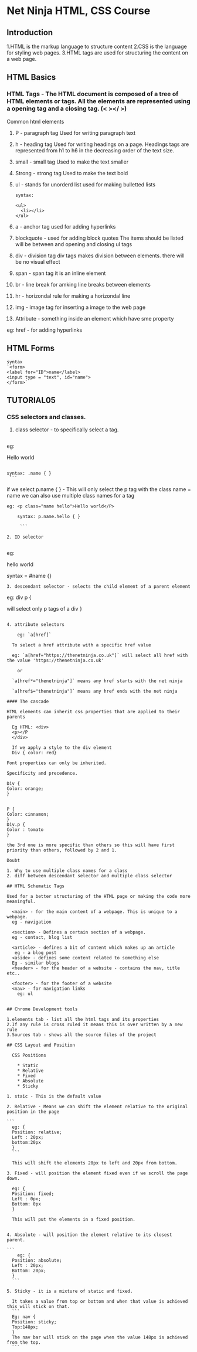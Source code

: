# Net Ninja HTML, CSS Course

## Introduction

1.HTML is the markup language to structure content
2.CSS is the language for styling web pages.
3.HTML tags are used for structuring the content on a web page.

## HTML Basics
### HTML Tags - The HTML document is composed of a tree of HTML elements or tags. All the elements are represented using a opening tag and a closing tag. (< ></ >)

Common html elements

1. P - paragraph tag
   Used for writing paragraph text

2. h - heading tag
  Used for writing headings on a page. Headings tags are represented from h1 to h6 in the decreasing order of the text size.
3. small - small tag
  Used to make the text smaller
4. Strong - strong tag
  Used to make the text bold
5. ul - stands for unorderd list
  used for making bulletted lists

      ```
    syntax: 
      
      <ul> 
        <li></li>
      </ul>
      ```
6. a - anchor tag
  used for adding hyperlinks
7. blockquote - used for adding block quotes
      The items should be listed will be between and opening and closing ul tags
6. div - division tag
  div tags makes division between elements. there will be no visual effect 
7. span - span tag
  it is an inline element 
8. br - line break
  for amking line breaks between elements
9. hr - horizondal rule
  for making a horizondal line
10. img - image tag
  for inserting a image to the web page

11. Attribute - something inside an element which have sme property
  
  eg: href - for adding hyperlinks

## HTML Forms

  ```
  syntax
  `<form> 
  <label for="ID">name</label>
  <input type = "text", id="name">
  </form>`
  ```

##  TUTORIAL05

### CSS selectors and classes.


1. class selector - to specifically select a tag.  
   
   ```
  eg:<p class="name">Hello world</P>
  ```
```
   	syntax: .name { }
     ```

if we select p.name { } - This will only select the p tag with the      class name = name
we can also use multiple class names for a tag

  ```
  eg: <p class="name hello">Hello world</P>
  ````
```
   	syntax: p.name.hello { } 

     ```
	
2. ID selector
 
 ```
  eg: <p id ="name"> hello world  </p>

  syntax = #name {}
```
3. descendant selector - selects the child element of a parent element

```
  eg: div p {

  will select only p tags of a div 
  }

````

4. attribute selectors

	eg: `a[href]`

  To select a href attribute with a specific href value

  eg: `a[href="https://thenetninja.co.uk"]` will select all href with the value 'https://thenetninja.co.uk' 
  
    or 
  
  `a[href*="thenetninja"]` means any href starts with the net ninja

  `a[href$="thenetninja"]` means any href ends with the net ninja

#### The cascade

HTML elements can inherit css properties that are applied to their parents

  Eg HTML: <div>
  <p></P
  </div> 

  If we apply a style to the div element
  Div { color: red}

Font properties can only be inherited.

Specificity and precedence.

Div {
Color: orange;
}


P {
Color: cinnamon;
}
Div.p {
Color : tomato
}

the 3rd one is more specific than others so this will have first priority than others, followed by 2 and 1.

Doubt

1. Why to use multiple class names for a class
2. diff between descendant selector and multiple class selector

## HTML Schematic Tags

Used for a better structuring of the HTML page or making the code more meaningful.

  <main> - for the main content of a webpage. This is unique to a webpage.
  eg - navigation

  <section> - Defines a certain section of a webpage.
  eg - contact, blog list

  <article> - defines a bit of content which makes up an article
   eg - a blog post
  <aside> - defines some content related to something else
  Eg - similar blogs
  <header> - for the header of a website - contains the nav, title etc..
 
  <footer> - for the footer of a website
  <nav> - for navigation links
    eg: ul


## Chrome Development tools

1.elements tab - list all the html tags and its properties
2.If any rule is cross ruled it means this is over written by a new rule
3.Sources tab - shows all the source files of the project  

## CSS Layout and Position

  CSS Positions

    * Static
    * Relative
    * Fixed
    * Absolute
    * Sticky

1. staic - This is the default value

2. Relative - Means we can shift the element relative to the original position in the page

```
  eg: {
  Position: relative;    
  Left : 20px;
  bottom:20px
  } 
  ```

  This will shift the elements 20px to left and 20px from bottom.

3. Fixed - will position the element fixed even if we scroll the page down.

  eg: {
  Position: fixed;    
  Left : 0px;
  Bottom: 0px
  } 

  This will put the elements in a fixed position.


4. Absolute - will position the element relative to its closest parent.

```
	eg: {
  Position: absolute;    
  Left : 20px;
  Bottom: 20px;
  }
  ```

5. Sticky - it is a mixture of static and fixed.

  It takes a value from top or bottom and when that value is achieved this will stick on that.
  ```
  Eg: nav {
  Position: sticky;
  Top:148px;
  }
  The nav bar will stick on the page when the value 148px is achieved from the top.
  ```








